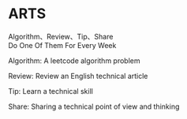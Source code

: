 # ARTS
Algorithm、Review、Tip、Share  
Do One Of Them For Every Week

Algorithm: A leetcode algorithm problem

Review: Review an English technical article

Tip: Learn a technical skill

Share: Sharing a technical point of view and thinking
